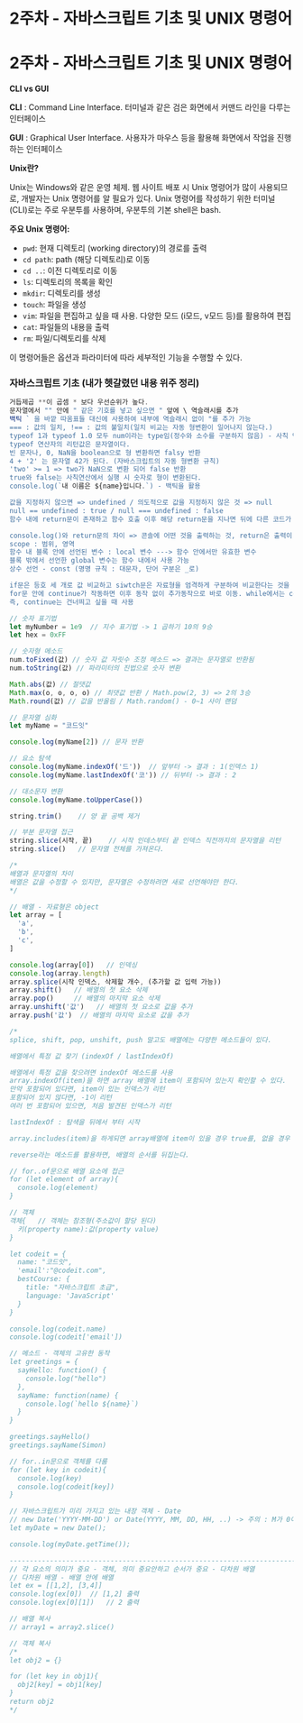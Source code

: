 # 2주차 - 자바스크립트 기초 및 UNIX 명령어

# 2주차 - 자바스크립트 기초 및 UNIX 명령어

**CLI vs GUI**

**CLI** : Command Line Interface. 터미널과 같은 검은 화면에서 커맨드 라인을 다루는 인터페이스

**GUI** : Graphical User Interface. 사용자가 마우스 등을 활용해 화면에서 작업을 진행하는 인터페이스

**Unix란?**

Unix는 Windows와 같은 운영 체제. 웹 사이트 배포 시 Unix 명령어가 많이 사용되므로, 개발자는 Unix 명령어를 알 필요가 있다. Unix 명령어를 작성하기 위한 터미널 (CLI)로는 주로 우분투를 사용하며, 우분투의 기본 shell은 bash.

**주요 Unix 명령어:**

- `pwd`: 현재 디렉토리 (working directory)의 경로를 출력
- `cd path`: path (해당 디렉토리)로 이동
- `cd ..`: 이전 디렉토리로 이동
- `ls`: 디렉토리의 목록을 확인
- `mkdir`: 디렉토리를 생성
- `touch`: 파일을 생성
- `vim`: 파일을 편집하고 싶을 때 사용. 다양한 모드 (i모드, v모드 등)를 활용하여 편집
- `cat`: 파일들의 내용을 출력
- `rm`: 파일/디렉토리를 삭제

이 명령어들은 옵션과 파라미터에 따라 세부적인 기능을 수행할 수 있다.

### 자바스크립트 기초 (내가 헷갈렸던 내용 위주 정리)

```jsx
거듭제곱 **이 곱셈 * 보다 우선순위가 높다.
문자열에서 "" 안에 " 같은 기호를 넣고 싶으면 " 앞에 \ 역슬래시를 추가
백틱 ` 을 바깥 따옴표들 대신에 사용하여 내부에 역슬래시 없이 "를 추가 가능
=== : 값의 일치, !== : 값의 불일치(일치 비교는 자동 형변환이 일어나지 않는다.)
typeof 1과 typeof 1.0 모두 num이라는 type임(정수와 소수를 구분하지 않음) - 사칙 연산자보다 우선순위가 높음
typeof 연산자의 리턴값은 문자열이다.
빈 문자나, 0, NaN을 boolean으로 형 변환하면 falsy 반환
4 + '2' 는 문자열 42가 된다. (자바스크립트의 자동 형변환 규칙)
'two' >= 1 => two가 NaN으로 변환 되어 false 반환
true와 false는 사칙연산에서 실행 시 숫자로 형이 변환된다.
console.log(`내 이름은 ${name}입니다.`) - 백틱을 활용

값을 지정하지 않으면 => undefined / 의도적으로 값을 지정하지 않은 것 => null
null == undefined : true / null === undefined : false
함수 내에 return문이 존재하고 함수 호출 이후 해당 return문을 지나면 뒤에 다른 코드가 있더라도 함수의 실행이 종료됨

console.log()와 return문의 차이 => 콘솔에 어떤 것을 출력하는 것, return은 출력이 아닌 반환만 하는 것, console.log(아무 값 반환 없다) : undefined
scope : 범위, 영역
함수 내 블록 안에 선언된 변수 : local 변수 ---> 함수 안에서만 유효한 변수
블록 밖에서 선언한 global 변수는 함수 내에서 사용 가능
상수 선언 - const (명명 규칙 : 대문자, 단어 구분은 _로)

if문은 등호 세 개로 값 비교하고 siwtch문은 자료형을 엄격하게 구분하여 비교한다는 것을 참고하자.
for문 안에 continue가 작동하면 이후 동작 없이 추가동작으로 바로 이동. while에서는 continue가 실행되면 while문으로 이동.
즉, continue는 건너띄고 싶을 때 사용
```

```jsx
// 숫자 표기법
let myNumber = 1e9  // 지수 표기법 -> 1 곱하기 10의 9승
let hex = 0xFF

// 숫자형 메소드
num.toFixed(값) // 숫자 값 자릿수 조정 메소드 => 결과는 문자열로 반환됨
num.toString(값) // 파라미터의 진법으로 숫자 변환

Math.abs(값) // 절댓값
Math.max(o, o, o, o) // 최댓값 반환 / Math.pow(2, 3) => 2의 3승
Math.round(값) // 값을 반올림 / Math.random() - 0~1 사이 랜덤

// 문자열 심화
let myName = "코드잇"

console.log(myName[2]) // 문자 반환

// 요소 탐색
console.log(myName.indexOf('드'))  // 앞부터 -> 결과 : 1(인덱스 1)
console.log(myName.lastIndexOf('코')) // 뒤부터 -> 결과 : 2

// 대소문자 변환
console.log(myName.toUpperCase())

string.trim()    // 양 끝 공백 제거

// 부분 문자열 접근
string.slice(시작, 끝)    // 시작 인데스부터 끝 인덱스 직전까지의 문자열을 리턴
string.slice()   // 문자열 전체를 가져온다.

/*
배열과 문자열의 차이
배열은 값을 수정할 수 있지만, 문자열은 수정하려면 새로 선언해야만 한다.
*/
```

```jsx
// 배열 - 자료형은 object
let array = [
  'a',
  'b',
  'c',
]

console.log(array[0])   // 인덱싱
console.log(array.length)
array.splice(시작 인덱스, 삭제할 개수, (추가할 값 입력 가능))
array.shift()   // 배열의 첫 요소 삭제
array.pop()     // 배열의 마지막 요소 삭제
array.unshift('값')   // 배열의 첫 요소로 값을 추가
array.push('값')  // 배열의 마지막 요소로 값을 추가

/*
splice, shift, pop, unshift, push 말고도 배열에는 다양한 메소드들이 있다.

배열에서 특정 값 찾기 (indexOf / lastIndexOf)

배열에서 특정 값을 찾으려면 indexOf 메소드를 사용
array.indexOf(item)을 하면 array 배열에 item이 포함되어 있는지 확인할 수 있다.
만약 포함되어 있다면, item이 있는 인덱스가 리턴
포함되어 있지 않다면, -1이 리턴
여러 번 포함되어 있으면, 처음 발견된 인덱스가 리턴

lastIndexOf : 탐색을 뒤에서 부터 시작

array.includes(item)을 하게되면 array배열에 item이 있을 경우 true를, 없을 경우 false를 리턴

reverse라는 메소드를 활용하면, 배열의 순서를 뒤집는다.

// for..of문으로 배열 요소에 접근
for (let element of array){
  console.log(element)
}

// 객체
객체{   // 객체는 참조형(주소값이 할당 된다)
  키(property name):값(property value)
}

let codeit = {
  name: "코드잇",
  'email':"@codeit.com",
  bestCourse: {
    title: "자바스크립트 초급",
    language: 'JavaScript'
  }
}

console.log(codeit.name)
console.log(codeit['email'])

// 메소드 - 객체의 고유한 동작
let greetings = {
  sayHello: function() {
    console.log("hello")
  },
  sayName: function(name) {
    console.log(`hello ${name}`)
  }
}

greetings.sayHello()
greetings.sayName(Simon)

// for..in문으로 객체를 다룸
for (let key in codeit){
  console.log(key)
  console.log(codeit[key])
}

// 자바스크립트가 미리 가지고 있는 내장 객체 - Date
// new Date('YYYY-MM-DD') or Date(YYYY, MM, DD, HH, ..) -> 주의 : M가 0이면 1월임
let myDate = new Date();

console.log(myDate.getTime());

-----------------------------------------------------------------------------------------
// 각 요소의 의미가 중요 - 객체, 의미 중요안하고 순서가 중요 - 다차원 배열
// 다차원 배열 - 배열 안에 배열
let ex = [[1,2], [3,4]]
console.log(ex[0])  // [1,2] 출력
console.log(ex[0][1])   // 2 출력

// 배열 복사
// array1 = array2.slice()

// 객체 복사
/*
let obj2 = {}

for (let key in obj1){
  obj2[key] = obj1[key]
}
return obj2
*/
```